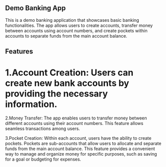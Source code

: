 ## Demo Banking App
This is a demo banking application that showcases basic banking functionalities. The app allows users to create accounts, transfer money between accounts using account numbers, and create pockets within accounts to separate funds from the main account balance.

## Features
# 1.Account Creation: Users can create new bank accounts by providing the necessary information.

2.Money Transfer: The app enables users to transfer money between different accounts using their account numbers. This feature allows seamless transactions among users.

3.Pocket Creation: Within each account, users have the ability to create pockets. Pockets are sub-accounts that allow users to allocate and separate funds from the main account balance. This feature provides a convenient way to manage and organize money for specific purposes, such as saving for a goal or budgeting for expenses.